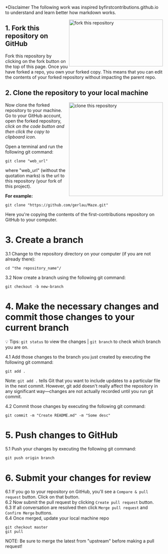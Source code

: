 *Disclaimer The following work was inspired byfirstcontributions.github.io to understand and learn better how markdown works.  

<img align="right" width="300" height="150" src="https://user-images.githubusercontent.com/48362970/93747425-4766ce80-fc29-11ea-86d4-1d2b8d411001.png" alt="fork this repository" />

## 1. Fork this repository on GitHub

Fork this repository by clicking on the fork button on the top of this page. 
Once you have forked a repo, you own your forked copy. This means that you can edit the contents of your forked repository without impacting the parent repo.

## 2. Clone the repository to your local machine

<img align="right" width="300" src="https://user-images.githubusercontent.com/48362970/93743747-2e5b1f00-fc23-11ea-9d90-8a286888296a.png" alt="clone this repository" />

Now clone the forked repository to your machine. Go to your GitHub account, open the forked repository, *click on the code button and then click the copy to clipboard icon*.

Open a terminal and run the following git command:
```
git clone "web_url"
```
where "web_url" (without the quotation marks) is the url to this repository (your fork of this project). 

**For example:**
```
git clone "https://github.com/gerlau/Maze.git"
```
Here you're copying the contents of the first-contributions repository on GitHub to your computer.

# 3. Create a branch 
3.1 Change to the repository directory on your computer (if you are not already there):
```
cd "the repository_name"/
```
3.2 Now create a branch using the following git command:
```
git checkout -b new-branch
```

# 4. Make the necessary changes and commit those changes to your current branch    
:bulb: Tips: `git status` to view the changes | `git branch` to check which branch you are on.

4.1 Add those changes to the branch you just created by executing the following git command:
```
git add .
```

Note: `git add .` tells Git that you want to include updates to a particular file in the next commit. However, git add doesn't really affect the repository in any significant way—changes are not actually recorded until you run git commit. 

4.2 Commit those changes by executing the following git command:
```
git commit -m "Create README.md" -m "Some desc"
```

# 5. Push changes to GitHub
5.1 Push your changes by executing the following git command:
```
git push origin branch
```

# 6. Submit your changes for review
6.1 If you go to your repository on GitHub, you'll see a `Compare & pull request` button. Click on that button.  
6.2 Now submit the pull request by clicking `Create pull request` button.   
6.3 If all conversation are resolved then click `Merge pull request` and `Confirm Merge` buttons.    
6.4 Once merged, update your local machine repo  
```
git checkout master  
git pull
```

NOTE: Be sure to merge the latest from "upstream" before making a pull request!
